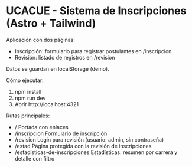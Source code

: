 # UCACUE - Sistema de Inscripciones (Astro + Tailwind)

Aplicación con dos páginas:
- Inscripción: formulario para registrar postulantes en /inscripcion
- Revisión: listado de registros en /revision

Datos se guardan en localStorage (demo). 

Cómo ejecutar:
1) npm install
2) npm run dev
3) Abrir http://localhost:4321

Rutas principales:
- /               Portada con enlaces
- /inscripcion    Formulario de inscripción
- /revision       Login para revisión (usuario: admin, sin contraseña)
- /estad          Página protegida con la revisión de inscripciones
- /estadisticas-de-inscripciones  Estadísticas: resumen por carrera y detalle con filtro

